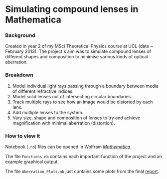 # Simulating compound lenses in Mathematica

### Background
Created in year 2 of my MSci Theoretical Physics course at UCL (date ~ February 2013). The project's aim was to simulate compound lenses of different shapes and composition to minimise various kinds of optical aberration.

### Breakdown
1. Model individual light rays passing through a boundary between media of different refractive indices.
2. Model solid lenses out of intersecting circular boundaries.
3. Track multiple rays to see how an image would be distorted by each lens.
4. Add mutliple lenses to the system.
5. Vary size, shape and composition of lenses to try and achieve magnification with minimal aberration (distortion).

### How to view it
Notebook (`.nb`) files can be opened in Wolfram [*Mathematica*](https://www.wolfram.com/mathematica).

The file `Functions.nb` contains each important function of the project and an example graphical output.

The file `Aberration_Plots.nb` just contains some plots from the final [report](http://www.ucl.ac.uk/~zcaph29/mathematica/Year2_Mathematica_Project_Report.pdf).
